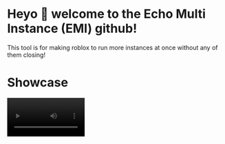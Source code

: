 # Heyo 👋 welcome to the Echo Multi Instance (EMI) github!
This tool is for making roblox to run more instances at once without any of them closing!

# Showcase
<video src='https://raw.githubusercontent.com/Blitzedzz-2/EchoMultiInstance/main/Showcase.mp4' width=180/>
  
# How to build
Step 1: Clone the github with the command below

```git clone https://github.com/Blitzedzz-2/EchoMultiInstance.git```

Step 2: Open the EchoMultiInstance.sln

![image](https://github.com/user-attachments/assets/70785f97-ef8c-4ffd-bb6d-3328dc5e79ce)

Step 3: Build it 

![image](https://github.com/user-attachments/assets/d767fdbd-dc0b-4923-b51a-ab4e70cab594)

Now you have built it successfully!
